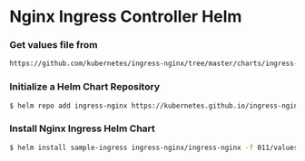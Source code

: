# Nginx Ingress Controller Helm

### Get values file from
```bash
https://github.com/kubernetes/ingress-nginx/tree/master/charts/ingress-nginx
```
### Initialize a Helm Chart Repository

```bash
$ helm repo add ingress-nginx https://kubernetes.github.io/ingress-nginx
```

### Install Nginx Ingress Helm Chart
```bash
$ helm install sample-ingress ingress-nginx/ingress-nginx -f 011/values.yaml
```